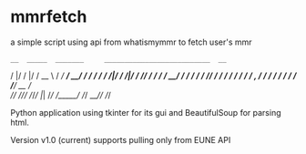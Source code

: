 # mmrfetch
a simple script using api from whatismymmr to fetch user's mmr

    __  _____  _______     __________________________  __
   /  |/  /  |/  / __ \   / ____/ ____/_  __/ ____/ / / /
  / /|_/ / /|_/ / /_/ /  / /_  / __/   / / / /   / /_/ / 
 / /  / / /  / / _, _/  / __/ / /___  / / / /___/ __  /  
/_/  /_/_/  /_/_/ |_|  /_/   /_____/ /_/  \____/_/ /_/   
                                                         

Python application using tkinter for its gui and
 BeautifulSoup for parsing html.

Version v1.0 (current) supports pulling only from EUNE API
